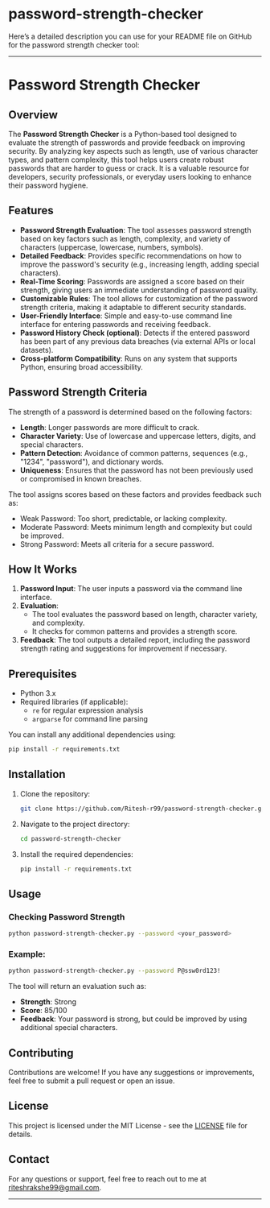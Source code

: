 # password-strength-checker
Here’s a detailed description you can use for your README file on GitHub for the password strength checker tool:

---

# Password Strength Checker

## Overview

The **Password Strength Checker** is a Python-based tool designed to evaluate the strength of passwords and provide feedback on improving security. By analyzing key aspects such as length, use of various character types, and pattern complexity, this tool helps users create robust passwords that are harder to guess or crack. It is a valuable resource for developers, security professionals, or everyday users looking to enhance their password hygiene.

## Features

- **Password Strength Evaluation**: The tool assesses password strength based on key factors such as length, complexity, and variety of characters (uppercase, lowercase, numbers, symbols).
- **Detailed Feedback**: Provides specific recommendations on how to improve the password's security (e.g., increasing length, adding special characters).
- **Real-Time Scoring**: Passwords are assigned a score based on their strength, giving users an immediate understanding of password quality.
- **Customizable Rules**: The tool allows for customization of the password strength criteria, making it adaptable to different security standards.
- **User-Friendly Interface**: Simple and easy-to-use command line interface for entering passwords and receiving feedback.
- **Password History Check (optional)**: Detects if the entered password has been part of any previous data breaches (via external APIs or local datasets).
- **Cross-platform Compatibility**: Runs on any system that supports Python, ensuring broad accessibility.

## Password Strength Criteria

The strength of a password is determined based on the following factors:

- **Length**: Longer passwords are more difficult to crack.
- **Character Variety**: Use of lowercase and uppercase letters, digits, and special characters.
- **Pattern Detection**: Avoidance of common patterns, sequences (e.g., "1234", "password"), and dictionary words.
- **Uniqueness**: Ensures that the password has not been previously used or compromised in known breaches.
  
The tool assigns scores based on these factors and provides feedback such as:

- Weak Password: Too short, predictable, or lacking complexity.
- Moderate Password: Meets minimum length and complexity but could be improved.
- Strong Password: Meets all criteria for a secure password.


## How It Works

1. **Password Input**: The user inputs a password via the command line interface.
2. **Evaluation**: 
   - The tool evaluates the password based on length, character variety, and complexity.
   - It checks for common patterns and provides a strength score.
3. **Feedback**: The tool outputs a detailed report, including the password strength rating and suggestions for improvement if necessary.

## Prerequisites

- Python 3.x
- Required libraries (if applicable):
  - `re` for regular expression analysis
  - `argparse` for command line parsing

You can install any additional dependencies using:

```bash
pip install -r requirements.txt
```

## Installation

1. Clone the repository:
   ```bash
   git clone https://github.com/Ritesh-r99/password-strength-checker.git
   ```

2. Navigate to the project directory:
   ```bash
   cd password-strength-checker
   ```

3. Install the required dependencies:
   ```bash
   pip install -r requirements.txt
   ```

## Usage

### Checking Password Strength

```bash
python password-strength-checker.py --password <your_password>
```

### Example:

```bash
python password-strength-checker.py --password P@ssw0rd123!
```

The tool will return an evaluation such as:

- **Strength**: Strong
- **Score**: 85/100
- **Feedback**: Your password is strong, but could be improved by using additional special characters.


## Contributing

Contributions are welcome! If you have any suggestions or improvements, feel free to submit a pull request or open an issue.

## License

This project is licensed under the MIT License - see the [LICENSE](LICENSE) file for details.

## Contact

For any questions or support, feel free to reach out to me at riteshrakshe99@gmail.com.

---

